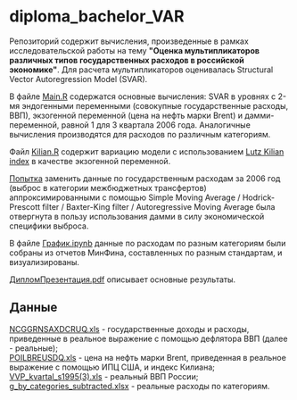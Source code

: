 # diploma_bachelor_VAR

Репозиторий содержит вычисления, произведенные в рамках исследовательской работы на тему **"Оценка мультипликаторов различных типов государственных расходов в российской экономике"**. Для расчета мультипликаторов оценивалась Structural Vector Autoregression Model (SVAR).

В файле [Main.R](https://github.com/albina77/diploma_bachelor_VAR/blob/main/Main.R) содержатся основные вычисления: SVAR в уровнях с 2-мя эндогенными переменными (совокупные государственные расходы, ВВП), экзогенной переменной (цена на нефть марки Brent) и дамми-переменной, равной 1 для 3 квартала 2006 года. Аналогичные вычисления производятся для расходов по различным категориям.

Файл [Kilian.R](https://github.com/albina77/diploma_bachelor_VAR/blob/main/Kilian.R) содержит вариацию модели с использованием [Lutz Kilian index](https://sites.google.com/site/lkilian2019/research/data-sets) в качестве экзогенной переменной.

[Попытка](https://github.com/albina77/diploma_bachelor_VAR/blob/main/аппроксимация%202006.R) заменить данные по государственным расходам за 2006 год (выброс в категории межбюджетных трансфертов) аппроксимированными с помощью Simple Moving Average / Hodrick-Prescott filter / Baxter-King filter / Autoregressive Moving Average была отвергнута в пользу использования дамми в силу экономической специфики выброса.

В файле [График.ipynb](https://github.com/albina77/diploma_bachelor_VAR/blob/main/График.ipynb) данные по расходам по разным категориям были собраны из отчетов МинФина, составленных по разным стандартам, и визуализированы.

[ДипломПрезентация.pdf](https://github.com/albina77/diploma_bachelor_VAR/blob/main/ДипломПрезентация.pdf) описывает основные результаты.

## Данные

[NCGGRNSAXDCRUQ.xls](https://github.com/albina77/diploma_bachelor_VAR/blob/main/NCGGRNSAXDCRUQ.xls) - государственные доходы и расходы, приведенные в реальное выражение с помощью дефлятора ВВП (далее - реальные);   
[POILBREUSDQ.xls](https://github.com/albina77/diploma_bachelor_VAR/blob/main/POILBREUSDQ.xls) - цена на нефть марки Brent, приведенная в реальное выражение с помощью ИПЦ США, и индекс Килиана;  
[VVP_kvartal_s1995(3).xls](https://github.com/albina77/diploma_bachelor_VAR/blob/main/VVP_kvartal_s1995(3).xls) - реальный ВВП России;  
[g_by_categories_subtracted.xlsx](https://github.com/albina77/diploma_bachelor_VAR/blob/main/g_by_categories_subtracted.xlsx) - реальные расходы по категориям.
